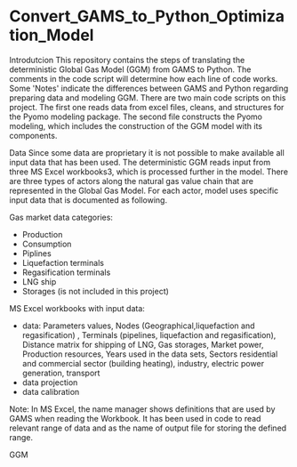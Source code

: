 # Convert_GAMS_to_Python_Optimization_Model

Introdutcion
This repository contains the steps of translating the deterministic Global Gas Model (GGM) from GAMS to Python. The comments in the code script will determine how each line of code works. Some 'Notes' indicate the differences between GAMS and Python regarding preparing data and modeling GGM. There are two main code scripts on this project. The first one reads data from excel files, cleans, and structures for the Pyomo modeling package. The second file constructs the Pyomo modeling, which includes the construction of the GGM model with its components. 

Data
Since some data are proprietary it is not possible to make available all input data that has been used. The deterministic GGM reads input from three MS Excel workbooks3, which is processed further in the model. 
There are three types of actors along the natural gas value chain that are represented in the Global Gas Model. For each actor, model uses specific input data that is documented as following.

Gas market data categories:
- Production
- Consumption
- Piplines
- Liquefaction terminals
- Regasification terminals
- LNG ship
- Storages (is not included in this project)


MS Excel workbooks with input data:
- data: Parameters values, Nodes (Geographical,liquefaction and regasification) , Terminals (pipelines, liquefaction and regasification), Distance matrix for shipping of LNG, Gas storages, Market power, Production resources, Years used in the data sets, Sectors residential and commercial sector (building heating), industry, electric power generation, transport 
- data projection
- data calibration

Note: In MS Excel, the name manager shows definitions that are used by GAMS when reading the Workbook. It has been used in code to read relevant range of data and as the name of output file for storing the defined range.


GGM
